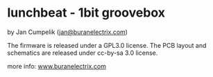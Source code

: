 
lunchbeat - 1bit groovebox
=======================
by Jan Cumpelik (jan@buranelectrix.com)

The firmware is released under a GPL3.0 license.
The PCB layout and schematics are released under cc-by-sa 3.0 license.

more info: www.buranelectrix.com


